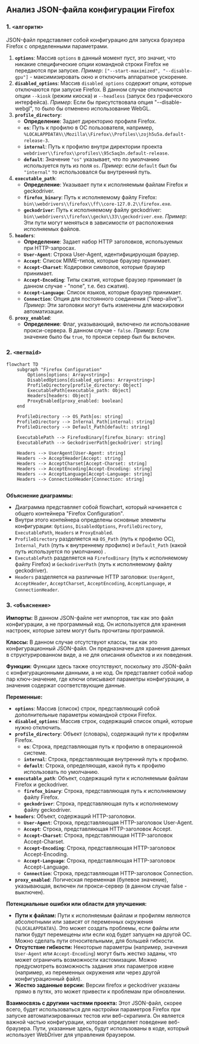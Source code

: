 ## Анализ JSON-файла конфигурации Firefox

### 1. `<алгоритм>`

JSON-файл представляет собой конфигурацию для запуска браузера Firefox с определенными параметрами.  

1. **`options`**:  Массив `options` в данный момент пуст, это значит, что никакие специфические опции командной строки Firefox не передаются при запуске. 
   *Пример*: `["--start-maximized", "--disable-gpu"]` -  максимизировать окно и отключить аппаратное ускорение.
2. **`disabled_options`**: Массив `disabled_options` содержит опции, которые отключаются при запуске Firefox. В данном случае отключаются опции `--kiosk` (режим киоска) и `--headless` (запуск без графического интерфейса).
   *Пример*:  Если бы присутствовала опция "--disable-webgl", то было бы отменено использование WebGL.
3. **`profile_directory`**: 
   - **Определение**: Задает директорию профиля Firefox.
   - **`os`**:  Путь к профилю в ОС пользователя, например, `%LOCALAPPDATA%\\Mozilla\\Firefox\\Profiles\\zojh5u5a.default-release-3`.
   - **`internal`**: Путь к профилю внутри директории проекта `webdriver\\firefox\\profiles\\95c5aq3n.default-release`.
   - **`default`**:  Значение `"os"` указывает, что по умолчанию используется путь из поля `os`.
    *Пример*: если `default` был бы `"internal"` то использовался бы внутренний путь.
4. **`executable_path`**:
   - **Определение**: Указывает пути к исполняемым файлам Firefox и geckodriver.
   - **`firefox_binary`**: Путь к исполняемому файлу Firefox: `bin\\webdrivers\\firefox\\ff\\core-127.0.2\\firefox.exe`.
   - **`geckodriver`**: Путь к исполняемому файлу geckodriver: `bin\\webdrivers\\firefox\\gecko\\33\\geckodriver.exe`.
   *Пример*: Эти пути могут меняться в зависимости от расположения исполняемых файлов.
5. **`headers`**:
   - **Определение**: Задает набор HTTP заголовков, используемых при HTTP-запросах.
   - **`User-Agent`**:  Строка User-Agent, идентифицирующая браузер.
   - **`Accept`**:  Список MIME-типов, которые браузер принимает.
   - **`Accept-Charset`**: Кодировки символов, которые браузер принимает.
   - **`Accept-Encoding`**: Типы сжатия, которые браузер принимает (в данном случае - "none", т.е. без сжатия).
   - **`Accept-Language`**: Список языков, которые браузер принимает.
   - **`Connection`**:  Опция для постоянного соединения ("keep-alive").
   *Пример*: Эти заголовки могут быть изменены для маскировки автоматизации.
6. **`proxy_enabled`**:
   - **Определение**:  Флаг, указывающий, включено ли использование прокси-сервера. В данном случае - `false`.
    *Пример*: Если значение было бы `true`, то прокси сервер был бы включен.

### 2. `<mermaid>`

```mermaid
flowchart TD
    subgraph "Firefox Configuration"
        Options[options: Array<string>]
        DisabledOptions[disabled_options: Array<string>]
        ProfileDirectory[profile_directory: Object]
        ExecutablePath[executable_path: Object]
        Headers[headers: Object]
        ProxyEnabled[proxy_enabled: boolean]
    end
    
    ProfileDirectory --> OS_Path[os: string]
    ProfileDirectory --> Internal_Path[internal: string]
    ProfileDirectory --> Default_Path[default: string]
    
    ExecutablePath --> FirefoxBinary[firefox_binary: string]
    ExecutablePath --> GeckodriverPath[geckodriver: string]
    
    Headers --> UserAgent[User-Agent: string]
    Headers --> AcceptHeader[Accept: string]
    Headers --> AcceptCharset[Accept-Charset: string]
    Headers --> AcceptEncoding[Accept-Encoding: string]
    Headers --> AcceptLanguage[Accept-Language: string]
    Headers --> ConnectionHeader[Connection: string]
    
```

**Объяснение диаграммы:**

-  Диаграмма представляет собой flowchart, который начинается с общего контейнера "Firefox Configuration".
-  Внутри этого контейнера определены основные элементы конфигурации: `Options`, `DisabledOptions`, `ProfileDirectory`, `ExecutablePath`, `Headers` и `ProxyEnabled`.
-  `ProfileDirectory` разделяется на `OS_Path` (путь к профилю ОС), `Internal_Path` (путь к внутреннему профилю) и `Default_Path` (какой путь используется по умолчанию) .
-   `ExecutablePath` разделяется на `FirefoxBinary` (путь к исполняемому файлу Firefox) и `GeckodriverPath` (путь к исполняемому файлу geckodriver).
-   `Headers` разделяется на различные HTTP заголовки: `UserAgent`, `AcceptHeader`, `AcceptCharset`, `AcceptEncoding`, `AcceptLanguage`, и `ConnectionHeader`.

### 3. `<объяснение>`

**Импорты:**
В данном JSON-файле нет импортов, так как это файл конфигурации, а не программный код. Он используется для хранения настроек, которые затем могут быть прочитаны программой.

**Классы:**
В данном случае отсутствуют классы, так как это конфигурационный JSON-файл. Он предназначен для хранения данных в структурированном виде, а не для описания объектов и их поведения.

**Функции:**
Функции здесь также отсутствуют, поскольку это JSON-файл с конфигурационными данными, а не код. Он представляет собой набор пар ключ-значение, где ключи описывают параметры конфигурации, а значения содержат соответствующие данные.

**Переменные:**

- **`options`**: Массив (список) строк, представляющий собой дополнительные параметры командной строки Firefox.
- **`disabled_options`**: Массив строк, содержащий список опций, которые нужно отключить.
- **`profile_directory`**: Объект (словарь), содержащий пути к профилям Firefox.
  - **`os`**: Строка, представляющая путь к профилю в операционной системе.
  - **`internal`**: Строка, представляющая внутренний путь к профилю.
  - **`default`**: Строка, определяющая, какой путь к профилю использовать по умолчанию.
- **`executable_path`**: Объект, содержащий пути к исполняемым файлам Firefox и geckodriver.
  - **`firefox_binary`**: Строка, представляющая путь к исполняемому файлу Firefox.
  - **`geckodriver`**: Строка, представляющая путь к исполняемому файлу geckodriver.
- **`headers`**: Объект, содержащий HTTP-заголовки.
  - **`User-Agent`**: Строка, представляющая HTTP-заголовок User-Agent.
  - **`Accept`**: Строка, представляющая HTTP-заголовок Accept.
  - **`Accept-Charset`**: Строка, представляющая HTTP-заголовок Accept-Charset.
  - **`Accept-Encoding`**: Строка, представляющая HTTP-заголовок Accept-Encoding.
  - **`Accept-Language`**: Строка, представляющая HTTP-заголовок Accept-Language.
  - **`Connection`**: Строка, представляющая HTTP-заголовок Connection.
- **`proxy_enabled`**: Логическая переменная (булевое значение), указывающая, включен ли прокси-сервер (в данном случае false - выключен).

**Потенциальные ошибки или области для улучшения:**
- **Пути к файлам:** Пути к исполняемым файлам и профилям являются абсолютными или зависят от переменных окружения (`%LOCALAPPDATA%`).  Это может создать проблемы, если файлы или папки будут перемещены или если код будет запущен на другой ОС. Можно сделать пути относительными, для большей гибкости.
- **Отсутствие гибкости:** Некоторые параметры (например, значения `User-Agent` или `Accept-Encoding`) могут быть жестко заданы, что может ограничить возможности кастомизации.  Можно предусмотреть возможность задания этих параметров извне (например, из переменных окружения или через другой конфигурационный файл).
- **Жестко заданные версии:** Версии firefox и geckodriver указаны прямо в путях, это может привести к проблемам при обновлении.

**Взаимосвязь с другими частями проекта:**
Этот JSON-файл, скорее всего, будет использоваться для настройки параметров Firefox при запуске автоматизированных тестов или веб-скрапинга. Он является важной частью конфигурации, которая определяет поведение веб-браузера. Пути, указанные здесь, будут использованы в коде, который использует WebDriver для управления браузером.